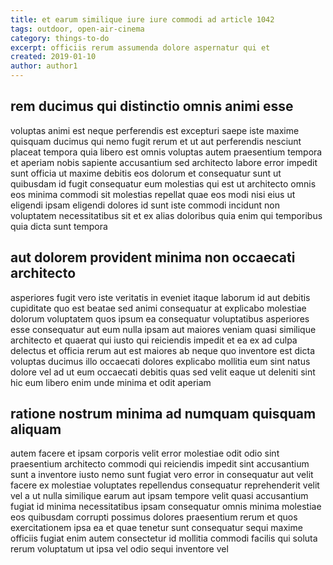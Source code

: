 ```yaml
---
title: et earum similique iure iure commodi ad article 1042
tags: outdoor, open-air-cinema
category: things-to-do
excerpt: officiis rerum assumenda dolore aspernatur qui et
created: 2019-01-10
author: author1
---
```


## rem ducimus qui distinctio omnis animi esse

voluptas animi est neque perferendis est excepturi saepe iste maxime quisquam ducimus qui nemo fugit rerum et ut aut perferendis nesciunt placeat tempora quia libero est omnis voluptas autem praesentium tempora et aperiam nobis sapiente accusantium sed architecto labore error impedit sunt officia ut maxime debitis eos dolorum et consequatur sunt ut quibusdam id fugit consequatur eum molestias qui est ut architecto omnis eos minima commodi sit molestias repellat quae eos modi nisi eius ut eligendi ipsam eligendi dolores id sunt iste commodi incidunt non voluptatem necessitatibus sit et ex alias doloribus quia enim qui temporibus quia dicta sunt tempora

## aut dolorem provident minima non occaecati architecto

asperiores fugit vero iste veritatis in eveniet itaque laborum id aut debitis cupiditate quo est beatae sed animi consequatur at explicabo molestiae dolorum voluptatem quos ipsum ea consequatur voluptatibus asperiores esse consequatur aut eum nulla ipsam aut maiores veniam quasi similique architecto et quaerat qui iusto qui reiciendis impedit et ea ex ad culpa delectus et officia rerum aut est maiores ab neque quo inventore est dicta voluptas ducimus illo occaecati dolores explicabo mollitia eum sint natus dolore vel ad ut eum occaecati debitis quas sed velit eaque ut deleniti sint hic eum libero enim unde minima et odit aperiam

## ratione nostrum minima ad numquam quisquam aliquam

autem facere et ipsam corporis velit error molestiae odit odio sint praesentium architecto commodi qui reiciendis impedit sint accusantium sunt a inventore iusto nemo sunt fugiat vero error in consequatur aut velit facere ex molestiae voluptates repellendus consequatur reprehenderit velit vel a ut nulla similique earum aut ipsam tempore velit quasi accusantium fugiat id minima necessitatibus ipsam consequatur omnis minima molestiae eos quibusdam corrupti possimus dolores praesentium rerum et quos exercitationem ipsa ea et quae tenetur sunt consequatur sequi maxime officiis fugiat enim autem consectetur id mollitia commodi facilis qui soluta rerum voluptatum ut ipsa vel odio sequi inventore vel
